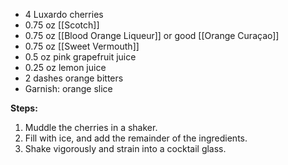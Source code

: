 - 4 Luxardo cherries
- 0.75 oz [[Scotch]]
- 0.75 oz [[Blood Orange Liqueur]] or good [[Orange Curaçao]]
- 0.75 oz [[Sweet Vermouth]]
- 0.5 oz pink grapefruit juice
- 0.25 oz lemon juice
- 2 dashes orange bitters
- Garnish: orange slice

**Steps:**

1. Muddle the cherries in a shaker.
2. Fill with ice, and add the remainder of the ingredients. 
3. Shake vigorously and strain into a cocktail glass.